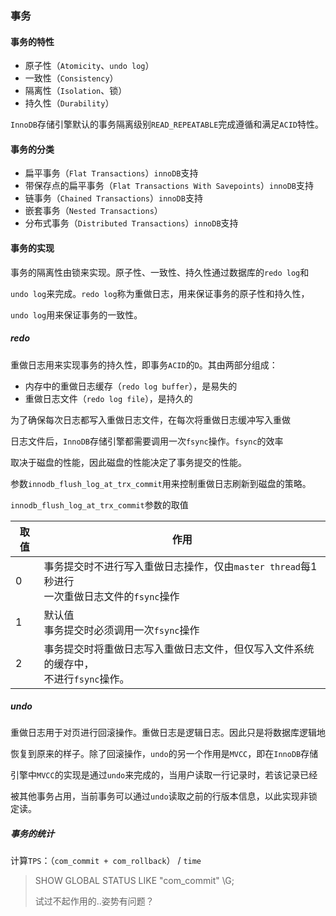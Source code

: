 ### 事务

#### 事务的特性

* 原子性（`Atomicity`、`undo log`）
* 一致性（`Consistency`）
* 隔离性（`Isolation`、锁）
* 持久性（`Durability`）

`InnoDB`存储引擎默认的事务隔离级别`READ_REPEATABLE`完成遵循和满足`ACID`特性。



#### 事务的分类

* 扁平事务（`Flat Transactions`）`innoDB`支持
* 带保存点的扁平事务（`Flat Transactions With Savepoints`）`innoDB`支持
* 链事务（`Chained Transactions`）`innoDB`支持
* 嵌套事务（`Nested Transactions`）
* 分布式事务（`Distributed Transactions`）`innoDB`支持



#### 事务的实现

事务的隔离性由锁来实现。原子性、一致性、持久性通过数据库的`redo log`和

`undo log`来完成。`redo log`称为重做日志，用来保证事务的原子性和持久性，

`undo log`用来保证事务的一致性。



##### redo

重做日志用来实现事务的持久性，即事务`ACID`的`D`。其由两部分组成：

* 内存中的重做日志缓存（`redo log buffer`），是易失的
* 重做日志文件（`redo log file`），是持久的

为了确保每次日志都写入重做日志文件，在每次将重做日志缓冲写入重做

日志文件后，`InnoDB`存储引擎都需要调用一次`fsync`操作。`fsync`的效率

取决于磁盘的性能，因此磁盘的性能决定了事务提交的性能。

参数`innodb_flush_log_at_trx_commit`用来控制重做日志刷新到磁盘的策略。

`innodb_flush_log_at_trx_commit`参数的取值

| 取值 | 作用                                                         |
| ---- | ------------------------------------------------------------ |
| 0    | 事务提交时不进行写入重做日志操作，仅由`master thread`每1秒进行<br />一次重做日志文件的`fsync`操作 |
| 1    | 默认值<br />事务提交时必须调用一次`fsync`操作                |
| 2    | 事务提交时将重做日志写入重做日志文件，但仅写入文件系统的缓存中，<br />不进行`fsync`操作。 |



##### undo

重做日志用于对页进行回滚操作。重做日志是逻辑日志。因此只是将数据库逻辑地

恢复到原来的样子。除了回滚操作，`undo`的另一个作用是`MVCC`，即在`InnoDB`存储

引擎中`MVCC`的实现是通过`undo`来完成的，当用户读取一行记录时，若该记录已经

被其他事务占用，当前事务可以通过`undo`读取之前的行版本信息，以此实现非锁定读。



##### 事务的统计

计算`TPS`：（`com_commit + com_rollback`） / `time`

> SHOW GLOBAL STATUS LIKE "com_commit" \G;
>
> 试过不起作用的..姿势有问题？


